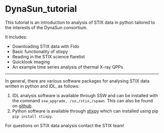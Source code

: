 # DynaSun_tutorial

This tutorial is an introduction to analysis of STIX data in python tailored to the interests of the DynaSun consortium. 

It includes:
* Downloading STIX data with Fido
* Basic functionality of stixpy
* Reading in the STIX science flarelist
* Quicklook imaging
* An example time series analysis of thermal X-ray QPPs

---

In general, there are various software packages for analysing STIX data written in python and IDL, as follows: 
1. IDL analysis software is available through SSW and can be installed with the command `ssw_upgrade, /so,/stix,/spawn`. This can also be found on [github](https://github.com/i4Ds/STIX-GSW).
2. Python software is available through [stixpy](https://stixpy.readthedocs.io/) which can installed using pip `pip install stixpy`.

For questions on STIX data analysis contact the STIX team!
